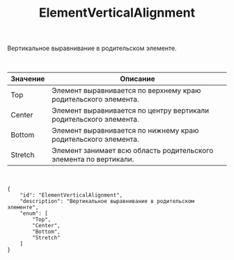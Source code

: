 ﻿---
layout: default
title: ElementVerticalAlignment
position: 2
categories: 
tags: 
---

Вертикальное выравнивание в родительском элементе.

 

|Значение|Описание|
|--------|--------|
|Top|Элемент выравнивается по верхнему краю родительского элемента.|
|Center|Элемент выравнивается по центру вертикали родительского элемента.|
|Bottom|Элемент выравнивается по нижнему краю родительского элемента.|
|Stretch|Элемент занимает всю область родительского элемента по вертикали.|

  

```
{
	"id": "ElementVerticalAlignment",
	"description": "Вертикальное выравнивание в родительском элементе",
	"enum": [
		"Top",
		"Center",
		"Bottom",
		"Stretch"
	]
}
```

    

 


